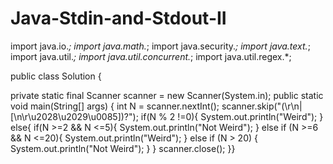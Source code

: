 # Java-Stdin-and-Stdout-II


import java.io.*;
import java.math.*;
import java.security.*;
import java.text.*;
import java.util.*;
import java.util.concurrent.*;
import java.util.regex.*;

public class Solution 
{


private static final Scanner scanner = new Scanner(System.in);
public static void main(String[] args) {
    int N = scanner.nextInt();
    scanner.skip("(\r\n|[\n\r\u2028\u2029\u0085])?");
    if(N % 2 !=0){
        System.out.println("Weird");
    }
    else{
    if(N >=2 && N <=5){
    System.out.println("Not Weird");
    }
    else if (N >=6 && N <=20){
        System.out.println("Weird");
    }
    else if (N > 20)
    {
        System.out.println("Not Weird");
    }
    }
    scanner.close();
}}
